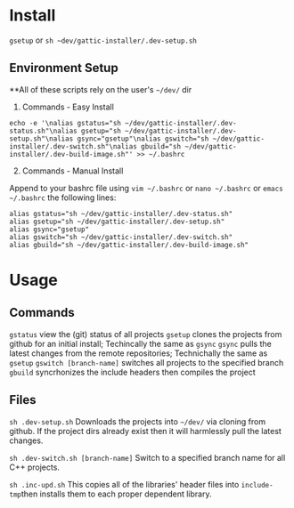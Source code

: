 # Install

`gsetup`
or
`sh ~dev/gattic-installer/.dev-setup.sh`

## Environment Setup

**All of these scripts rely on the user's `~/dev/` dir

1. Commands - Easy Install

```
echo -e '\nalias gstatus="sh ~/dev/gattic-installer/.dev-status.sh"\nalias gsetup="sh ~/dev/gattic-installer/.dev-setup.sh"\nalias gsync="gsetup"\nalias gswitch="sh ~/dev/gattic-installer/.dev-switch.sh"\nalias gbuild="sh ~/dev/gattic-installer/.dev-build-image.sh"' >> ~/.bashrc
```

2. Commands - Manual Install

Append to your bashrc file using `vim ~/.bashrc` or `nano ~/.bashrc` or `emacs ~/.bashrc` the following lines:

```
alias gstatus="sh ~/dev/gattic-installer/.dev-status.sh"
alias gsetup="sh ~/dev/gattic-installer/.dev-setup.sh"
alias gsync="gsetup"
alias gswitch="sh ~/dev/gattic-installer/.dev-switch.sh"
alias gbuild="sh ~/dev/gattic-installer/.dev-build-image.sh"
```

# Usage

## Commands
`gstatus` view the (git) status of all projects
`gsetup` clones the projects from github for an initial install; Techincally the same as `gsync`
`gsync` pulls the latest changes from the remote repositories; Technichally the same as `gsetup`
`gswitch [branch-name]` switches all projects to the specified branch
`gbuild` syncrhonizes the include headers then compiles the project


## Files

`sh .dev-setup.sh`
Downloads the projects into `~/dev/` via cloning from github.
If the project dirs already exist then it will harmlessly pull the latest changes.

`sh .dev-switch.sh [branch-name]`
Switch to a specified branch name for all C++ projects.

`sh .inc-upd.sh`
This copies all of the libraries' header files into `include-tmp`then installs them to each proper dependent library.
